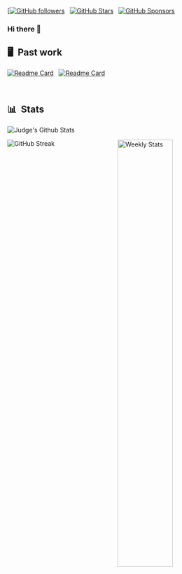 [[![GitHub followers](https://img.shields.io/github/followers/LordJudge?logo=GitHub&style=for-the-badge)](https://github.com/LordJudge) &nbsp; [![GitHub Stars](https://img.shields.io/github/stars/LordJudge?logo=github&style=for-the-badge)](https://github.com/LordJudge) &nbsp; [![GitHub Sponsors](https://img.shields.io/github/sponsors/LordJudge?color=BF4B8A&logo=githubsponsors&style=for-the-badge&label=Sponsor%20on%20Github)](https://github.com/sponsors/LordJudge)

### Hi there 👋

## 🖥 &nbsp;Past work

[![Readme Card](https://github-readme-stats.vercel.app/api/pin/?username=LordJudge&repo=LordJudge&bg_color=0d1116&title_color=ce09ec&text_color=a4aacb&icon_color=007ec6)](https://github.com/LordJudge/LordJudge) &nbsp; [![Readme Card](https://github-readme-stats.vercel.app/api/pin/?username=LordJudge&repo=LordJudge&bg_color=0d1116&title_color=ce09ec&text_color=a4aacb&icon_color=007ec6)](https://github.com/LordJudge/LordJudge)

&nbsp;

## 📊 &nbsp;Stats

![Judge's Github Stats](https://github-readme-stats.vercel.app/api?username=LordJudge&hide=contribs,prs&show_icons=true&bg_color=0d1116&title_color=ce09ec&text_color=a4aacb&icon_color=007ec6)

<a href="https://wakatime.com/@Crawl" target="_blank">
	<img width="50%" align="right" alt="Weekly Stats" src="https://github-readme-stats.vercel.app/api/wakatime?username=Crawl&border_radius=5px&theme=dark&bg_color=1f1f1f&border_color=1f1f1f&icon_color=58a6ff&show_icons=true&disable_animations=true&custom_title=Weekly%20Stats">
</a>


![GitHub Streak](https://github-readme-streak-stats.herokuapp.com/?user=LordJudge&theme=dark&count_private=true&bg_color=0d1116&title_color=ce09ec&text_color=a4aacb&icon_color=007ec6)

#
